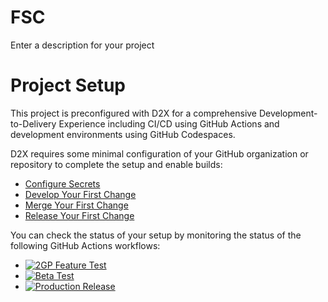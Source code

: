 # FSC
Enter a description for your project

# Project Setup
This project is preconfigured with D2X for a comprehensive Development-to-Delivery Experience including CI/CD using GitHub Actions and development environments using GitHub Codespaces.

D2X requires some minimal configuration of your GitHub organization or repository to complete the setup and enable builds:
* [Configure Secrets](https://d2x.readthedocs.io/en/latest/tutorial/#secrets)
* [Develop Your First Change](https://d2x.readthedocs.io/en/latest/tutorial/#develop)
* [Merge Your First Change](https://d2x.readthedocs.io/en/latest/tutorial/#merge)
* [Release Your First Change](https://d2x.readthedocs.io/en/latest/tutorial/#release)

You can check the status of your setup by monitoring the status of the following GitHub Actions workflows:
* [![2GP Feature Test](https://github.com/Josh-ArcusPartners/FSC/actions/workflows/feature.yml/badge.svg)](https://github.com/Josh-ArcusPartners/FSC/actions/workflows/feature.yml)
* [![Beta Test](https://github.com/Josh-ArcusPartners/FSC/actions/workflows/beta.yml/badge.svg)](https://github.com/Josh-ArcusPartners/FSC/actions/workflows/beta.yml)
* [![Production Release](https://github.com/Josh-ArcusPartners/FSC/actions/workflows/release.yml/badge.svg)](https://github.com/Josh-ArcusPartners/FSC/actions/workflows/release.yml)
